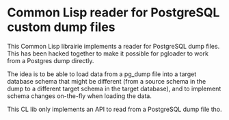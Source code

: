 # Common Lisp reader for PostgreSQL custom dump files

This Common Lisp librairie implements a reader for PostgreSQL dump files.
This has been hacked together to make it possible for pgloader to work from
a Postgres dump directly.

The idea is to be able to load data from a pg_dump file into a target
database schema that might be different (from a source schema in the dump to
a different target schema in the target database), and to implement schema
changes on-the-fly when loading the data.

This CL lib only implements an API to read from a PostgreSQL dump file tho.
